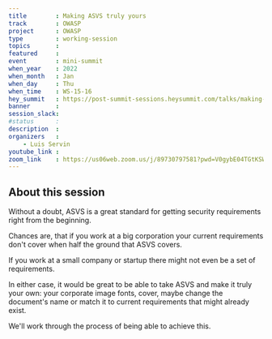 ```yaml
---
title        : Making ASVS truly yours
track        : OWASP
project      : OWASP
type         : working-session
topics       :
featured     :
event        : mini-summit
when_year    : 2022
when_month   : Jan
when_day     : Thu
when_time    : WS-15-16
hey_summit   : https://post-summit-sessions.heysummit.com/talks/making-asvs-truly-yours/
banner       :
session_slack:
#status      : 
description  :
organizers   :
    - Luis Servin
youtube_link : 
zoom_link    : https://us06web.zoom.us/j/89730797581?pwd=V0gybE04TGtKSWhlc2dKOW05Z1E3UT09
---
```


## About this session

Without a doubt, ASVS is a great standard for getting security requirements right from the beginning. 

Chances are, that if you work at a big corporation your current requirements don't cover when half the ground that ASVS covers. 

If you work at a small company or startup there might not even be a set of requirements. 

In either case, it would be great to be able to take ASVS and make it truly your own: your corporate image fonts, cover, maybe change the document's name or match it to current requirements that might already exist.

We'll work through the process of being able to achieve this. 
